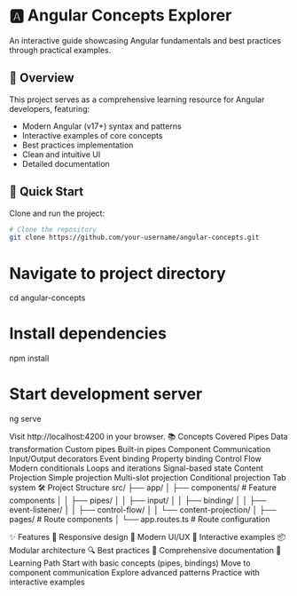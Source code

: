 # 🅰️ Angular Concepts Explorer

An interactive guide showcasing Angular fundamentals and best practices through practical examples.

## 📌 Overview

This project serves as a comprehensive learning resource for Angular developers, featuring:

- Modern Angular (v17+) syntax and patterns
- Interactive examples of core concepts
- Best practices implementation
- Clean and intuitive UI
- Detailed documentation

## 🚀 Quick Start

Clone and run the project:

```bash
# Clone the repository
git clone https://github.com/your-username/angular-concepts.git
```

# Navigate to project directory
cd angular-concepts

# Install dependencies
npm install

# Start development server
ng serve

Visit http://localhost:4200 in your browser.
📚 Concepts Covered
Pipes
Data transformation
Custom pipes
Built-in pipes
Component Communication
Input/Output decorators
Event binding
Property binding
Control Flow
Modern conditionals
Loops and iterations
Signal-based state
Content Projection
Simple projection
Multi-slot projection
Conditional projection
Tab system
🛠️ Project Structure
src/
├── app/
│   ├── components/         # Feature components
│   │   ├── pipes/
│   │   ├── input/
│   │   ├── binding/
│   │   ├── event-listener/
│   │   ├── control-flow/
│   │   └── content-projection/
│   ├── pages/             # Route components
│   └── app.routes.ts      # Route configuration

✨ Features
📱 Responsive design
🎨 Modern UI/UX
🔄 Interactive examples
📦 Modular architecture
🔍 Best practices
📝 Comprehensive documentation
🎯 Learning Path
Start with basic concepts (pipes, bindings)
Move to component communication
Explore advanced patterns
Practice with interactive examples
